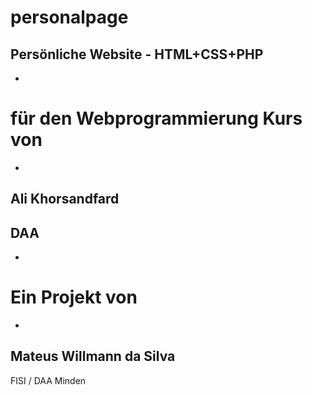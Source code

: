 # personalpage
## Persönliche Website - HTML+CSS+PHP
-
# für den Webprogrammierung Kurs von
-
## Ali Khorsandfard
## DAA
-
# Ein Projekt von
-
## Mateus Willmann da Silva
FISI / DAA Minden
